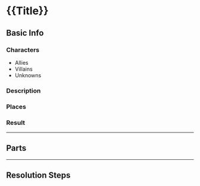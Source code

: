 # {{Title}}
## Basic Info
### Characters
- Allies
- Villains
- Unknowns
### Description
### Places
### Result
___
## Parts
___
## Resolution Steps